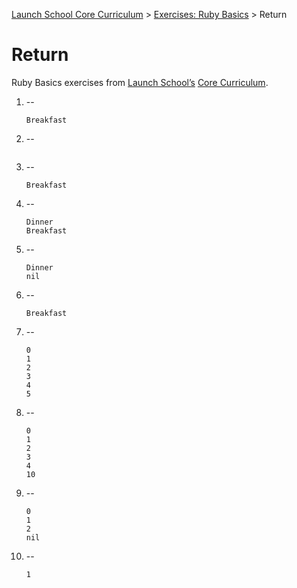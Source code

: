 [Launch School Core Curriculum](/README.md) >
[Exercises: Ruby Basics](/exercises/ruby_basics/ruby_basics_contents.md) >
Return

# Return

Ruby Basics exercises from [Launch School’s](https://launchschool.com) [Core Curriculum](https://launchschool.com/courses).

1.  --
    ```
    Breakfast
    ```
2.  --
    ```Evening
    ```
3.  --
    ```
    Breakfast
    ```
4.  --
    ```
    Dinner
    Breakfast
    ```
5.  --
    ```
    Dinner
    nil
    ```
6.  --
    ```
    Breakfast
    ```
7.  --
    ```
    0
    1
    2
    3
    4
    5
    ```
8.  --
    ```
    0
    1
    2
    3
    4
    10
    ```
9.  --
    ```
    0
    1
    2
    nil
    ```
10. --
    ```
    1
    ```
